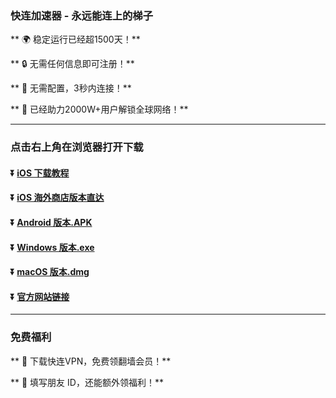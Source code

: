 ### 快连加速器 - 永远能连上的梯子

** :earth_africa: 稳定运行已经超1500天！**

** :lock: 无需任何信息即可注册！**

** :rocket: 无需配置，3秒内连接！**

** :man: 已经助力2000W+用户解锁全球网络！**

---
### 点击右上角在浏览器打开下载
#### :arrow_double_down: [iOS 下载教程](https://appshare.onelink.me/7uiT/1c9f9287)
#### :arrow_double_down: [iOS 海外商店版本直达](https://appshare.onelink.me/7uiT/33e7470c)
#### :arrow_double_down: [Android 版本.APK](https://appshare.onelink.me/7uiT/fa80bb40)
#### :arrow_double_down: [Windows 版本.exe](https://appshare.onelink.me/7uiT/cd934bda)
#### :arrow_double_down: [macOS 版本.dmg](https://appshare.onelink.me/7uiT/1ed3d477)
#### :arrow_double_down: [官方网站链接](https://appshare.onelink.me/7uiT/a60e7e13)
---
### 免费福利
** :gift: 下载快连VPN，免费领翻墙会员！**

** :gift: 填写朋友 ID，还能额外领福利！**